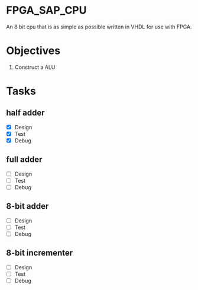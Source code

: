 # FPGA_SAP_CPU
 An 8 bit cpu that is as simple as possible written in VHDL for use with FPGA.
 
# Objectives
 1) Construct a ALU

# Tasks
## half adder
- [X] Design
- [X] Test
- [X] Debug

## full adder
- [ ] Design
- [ ] Test
- [ ] Debug

## 8-bit adder
- [ ] Design
- [ ] Test
- [ ] Debug

## 8-bit incrementer
- [ ] Design
- [ ] Test
- [ ] Debug
